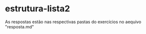 # estrutura-lista2

As respostas estão nas respectivas pastas do exercícios no aequivo "resposta.md"
